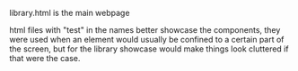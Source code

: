 library.html is the main webpage

html files with "test" in the names better showcase the components, they were used when an element would
usually be confined to a certain part of the screen, but for the library showcase would make things look 
cluttered if that were the case.